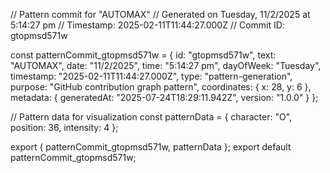 // Pattern commit for "AUTOMAX"
// Generated on Tuesday, 11/2/2025 at 5:14:27 pm
// Timestamp: 2025-02-11T11:44:27.000Z
// Commit ID: gtopmsd571w

const patternCommit_gtopmsd571w = {
  id: "gtopmsd571w",
  text: "AUTOMAX",
  date: "11/2/2025",
  time: "5:14:27 pm",
  dayOfWeek: "Tuesday",
  timestamp: "2025-02-11T11:44:27.000Z",
  type: "pattern-generation",
  purpose: "GitHub contribution graph pattern",
  coordinates: {
    x: 28,
    y: 6
  },
  metadata: {
    generatedAt: "2025-07-24T18:29:11.942Z",
    version: "1.0.0"
  }
};

// Pattern data for visualization
const patternData = {
  character: "O",
  position: 36,
  intensity: 4
};

export { patternCommit_gtopmsd571w, patternData };
export default patternCommit_gtopmsd571w;
